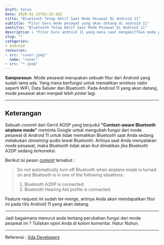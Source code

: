 ```yaml
---
draft: false
date: 2020-01-25T02:25:10Z
title: "Bluetooth Tetap Aktif Saat Mode Pesawat Di Android 11"
subtitle: "Fitur baru mode pesawat yang akan datang di android 11"
seotitle: "Bluetooth Tetap Aktif Saat Mode Pesawat Di Android 11"
description : "Fitur baru android 11 yang mana saat mengakitfkan mode pesawat, bluetooth tidak ikut mati."
slug: ""
categories:
- android
resources:
- src: "cover.jpeg"
  name: "cover"
- src: "*.jpeg"
---
```


**Sampurasun**. Mode pesawat merupakan sebuah fitur dari Android yang sudah lama ada. Yang mana berfungsi untuk
mematikan wireless radio seperti WiFi, Data Seluler dan Bluetooth. Pada Android 11 yang akan datang, mode pesawat
akan menjadi lebih _pintar_ lagi.

***

## Keterangan

Sebuah _commit_ dari Gerrit AOSP yang berjudul **"Context-aware Bluetooth airplane mode"** meminta Google untuk
mengubah fungsi dari mode pesawat di Android 11 untuk tidak mematikan Bluetooth saat Anda sedang melakukan
_streaming_ audio lewat Bluetooth. Artinya saat Anda menyalakan mode pesawat, maka Bluetooth tidak akan ikut
dimatikan jika Bluetooth A2DP sedang terkoneksi.


Berikut isi pesan [commit](https://android-review.googlesource.com/c/platform/frameworks/base/+/1179105) tersebut :

> Do not automatically turn off Bluetooth when airplane mode is turned on and Bluetooth is in one of the following
situations:
>1. Bluetooth A2DP is connected.
>2. Bluetooth Hearing Aid profile is connected.

Feature-request ini sudah ter-merge, artinya Anda akan mendapatkan fitur ini pada rilis Android 11 yang akan datang.

***

Jadi bagaimana menurut anda tentang perubahan fungsi dari mode pesawat ini ? Tuliskan opini Anda di kolom
komentar. Hatur Nuhun.

***

Referensi : [Xda
Developers](https://www.xda-developers.com/airplane-mode-stop-shutting-down-bluetooth-audio-android-11-r/?fbclid=IwAR2ZxuDQCzI3jhViuyRlSnlq8EP7uTSLWHMf1NBfnX5tfZClevy7s-iJ6uk)
